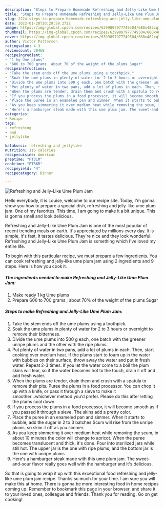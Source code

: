```yaml
---
description: "Steps to Prepare Homemade Refreshing and Jelly-Like Ume Plum Jam"
title: "Steps to Prepare Homemade Refreshing and Jelly-Like Ume Plum Jam"
slug: 2224-steps-to-prepare-homemade-refreshing-and-jelly-like-ume-plum-jam
date: 2022-01-20T20:29:59.272Z
image: https://img-global.cpcdn.com/recipes/6399897977749504/680x482cq70/refreshing-and-jelly-like-ume-plum-jam-recipe-main-photo.jpg
thumbnail: https://img-global.cpcdn.com/recipes/6399897977749504/680x482cq70/refreshing-and-jelly-like-ume-plum-jam-recipe-main-photo.jpg
cover: https://img-global.cpcdn.com/recipes/6399897977749504/680x482cq70/refreshing-and-jelly-like-ume-plum-jam-recipe-main-photo.jpg
author: Victor Patterson
ratingvalue: 4.3
reviewcount: 30468
recipeingredient:
- "1 kg Ume plums"
- "600 to 700 grams  about 70 of the weight of the plums Sugar"
recipeinstructions:
- "Take the stem ends off the ume plums using a toothpick."
- "Soak the ume plums in plenty of water for 2 to 3 hours or overnight to remove their bitterness."
- "Divide the ume plums into 500 g each, one batch with the greener unripe plums and the other with the ripe plums."
- "Put plenty of water in two pans, add a lot of plums in each. Then, start cooking over medium heat. If the plums start to foam up in the water with bubbles on their surface, throw away the water and put in fresh water. Repeat 2-3 times. If you let the water come to a boil the plum skins will tear, so if the water becomes hot to the touch, drain it off and add fresh water."
- "When the plums are tender, drain them and crush with a spatula to remove their pits. Puree the plums in a food processor. You can chop it up with a knife, or pass it through a sieve to make it smoother...whichever method you'd prefer. Please do this after letting the plums cool down."
- "If you process the plums in a food processor, it will become smooth as if you passed it through a sieve. The skins add a pretty color."
- "Place the puree in an enameled pan and simmer. When it starts to bubble, add the sugar in 2 to 3 batches Scum will rise from the unripe plums, so skim it off as you simmer."
- "As you keep simmering it over medium heat while removing the scum, in about 10 minutes the color will change to apricot. When the puree becomes translucent and thick, it's done. Pour into sterilized jars while still hot. The upper jar is the one with ripe plums, and the bottom jar is the one with unripe plums."
- "Here's a hamburger steak made with this ume plum jam. The sweet-and-sour flavor really goes well with the hamburger and it's delicious."
categories:
- Recipe
tags:
- refreshing
- and
- jellylike

katakunci: refreshing and jellylike 
nutrition: 116 calories
recipecuisine: American
preptime: "PT31M"
cooktime: "PT36M"
recipeyield: "4"
recipecategory: Dinner

---
```



![Refreshing and Jelly-Like Ume Plum Jam](https://img-global.cpcdn.com/recipes/6399897977749504/680x482cq70/refreshing-and-jelly-like-ume-plum-jam-recipe-main-photo.jpg)

Hello everybody, it is Louise, welcome to our recipe site. Today, I'm gonna show you how to prepare a special dish, refreshing and jelly-like ume plum jam. One of my favorites. This time, I am going to make it a bit unique. This is gonna smell and look delicious.

Refreshing and Jelly-Like Ume Plum Jam is one of the most popular of recent trending meals on earth. It's appreciated by millions every day. It is simple, it's fast, it tastes delicious. They're nice and they look wonderful. Refreshing and Jelly-Like Ume Plum Jam is something which I've loved my entire life.




To begin with this particular recipe, we must prepare a few ingredients. You can cook refreshing and jelly-like ume plum jam using 2 ingredients and 9 steps. Here is how you cook it.

<!--inarticleads1-->

##### The ingredients needed to make Refreshing and Jelly-Like Ume Plum Jam:

1. Make ready 1 kg Ume plums
1. Prepare 600 to 700 grams ; about 70% of the weight of the plums Sugar




<!--inarticleads2-->

##### Steps to make Refreshing and Jelly-Like Ume Plum Jam:

1. Take the stem ends off the ume plums using a toothpick.
1. Soak the ume plums in plenty of water for 2 to 3 hours or overnight to remove their bitterness.
1. Divide the ume plums into 500 g each, one batch with the greener unripe plums and the other with the ripe plums.
1. Put plenty of water in two pans, add a lot of plums in each. Then, start cooking over medium heat. If the plums start to foam up in the water with bubbles on their surface, throw away the water and put in fresh water. Repeat 2-3 times. If you let the water come to a boil the plum skins will tear, so if the water becomes hot to the touch, drain it off and add fresh water.
1. When the plums are tender, drain them and crush with a spatula to remove their pits. Puree the plums in a food processor. You can chop it up with a knife, or pass it through a sieve to make it smoother...whichever method you'd prefer. Please do this after letting the plums cool down.
1. If you process the plums in a food processor, it will become smooth as if you passed it through a sieve. The skins add a pretty color.
1. Place the puree in an enameled pan and simmer. When it starts to bubble, add the sugar in 2 to 3 batches Scum will rise from the unripe plums, so skim it off as you simmer.
1. As you keep simmering it over medium heat while removing the scum, in about 10 minutes the color will change to apricot. When the puree becomes translucent and thick, it's done. Pour into sterilized jars while still hot. The upper jar is the one with ripe plums, and the bottom jar is the one with unripe plums.
1. Here's a hamburger steak made with this ume plum jam. The sweet-and-sour flavor really goes well with the hamburger and it's delicious.




So that is going to wrap it up with this exceptional food refreshing and jelly-like ume plum jam recipe. Thanks so much for your time. I am sure you will make this at home. There is gonna be more interesting food in home recipes coming up. Remember to bookmark this page in your browser, and share it to your loved ones, colleague and friends. Thank you for reading. Go on get cooking!
